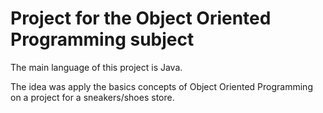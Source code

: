 # Project for the Object Oriented Programming subject

The main language of this project is Java.

The idea was apply the basics concepts of Object Oriented Programming on a project for a sneakers/shoes store.
